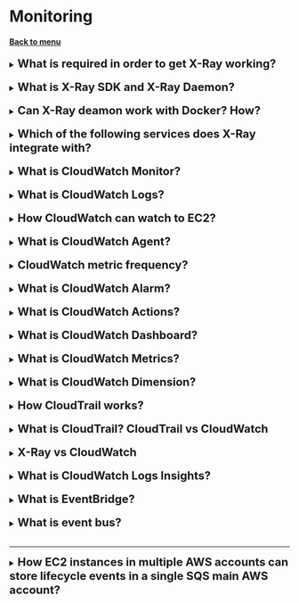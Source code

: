 <h1>Monitoring</h1> 
<h4> 

[Back to menu](..%2F..%2FMenu.md)

</h4>

[//]: # (What is required in order to get X-Ray working?)

<details>
    <summary>
        <b><big><big>
            What is required in order to get X-Ray working?
        </big></big></b>
    </summary>

- Both the X-Ray SDK and X-Ray Daemon,
- and you need to Instrument your application

</details>
<br>

[//]: # (What is X-Ray SDK and X-Ray Daemon?)

<details>
    <summary>
        <b><big><big>
            What is X-Ray SDK and X-Ray Daemon?
        </big></big></b>
    </summary>

X-Ray SDK - is a WHAT application code is used to call x-ray demon

The AWS X-Ray daemon - is a software application that listens for traffic 
on UDP port 2000, gathers raw segment data, 
and relays it to the AWS X-Ray API. 

The daemon works in conjunction with the AWS X-Ray SDKs 
and must be running so that data sent by the SDKs can reach the X-Ray service.

![img](https://docs.aws.amazon.com/images/xray/latest/devguide/images/architecture-dataflow.png)

</details>
<br>

[//]: # (Can X-Ray deamon work with Docker? How?)

<details>
    <summary>
        <b><big><big>
            Can X-Ray deamon work with Docker? How?
        </big></big></b>
    </summary>

Yes

X-Ray provides a Docker container image
that you can deploy alongside your application.

</details>
<br>

[//]: # (Which of the following services does X-Ray integrate with?)

<details>
    <summary>
        <b><big><big>
            Which of the following services does X-Ray integrate with?
        </big></big></b>
    </summary>

Yes

AWS Lambda,
Amazon API Gateway,
Elastic Load Balancing,
AWS Elastic Beanstalk,
Amazon Simple Notification Service,
and Amazon Simple Queue Service.

</details>
<br>

[//]: # (What is CloudWatch Monitor?)

<details>
    <summary>
        <b><big><big>
            What is CloudWatch Monitor?
        </big></big></b>
    </summary>

This is AWS tool that can monitor:

Compute

- EC2
- Auto Scaling groups
- Elastic Load Balancer
- Route53
- Lambda

Stores

- EBS
- Storage Gateway
- CloudFront

Database And Analytics

- DynamoDB
- ElasticCache
- RDS
- Redshift
- Elastic Map reduce

Other

- SNS
- SQS
- API gateway
- AWS charges

</details>
<br>

[//]: # (What is CloudWatch Logs?)

<details>
    <summary>
        <b><big><big>
            What is CloudWatch Logs?
        </big></big></b>
    </summary>

Amazon CloudWatch Logs allows you to collect and store resource logs,
applications and services in near real time.
There are three main categories of magazines.

1. **Provided magazines**.
   These logs are automatically published by AWS services on your behalf.
   There are currently two types of logs supported:
    1. Amazon VPC Flow Logs
    2. Amazon Route 53
2. **Logs published by AWS services**.
   Currently, more than 30 AWS services publish logs to CloudWatch.
   These include Amazon API Gateway, AWS Lambda, AWS CloudTrail, and many others.
3. **User Logs**.
   These are logs of user applications and local resources,
   as well as logs from other clouds.

</details>
<br>

[//]: # (How CloudWatch can watch to EC2?)

<details>
    <summary>
        <b><big><big>
            How CloudWatch can watch to EC2?
        </big></big></b>
    </summary>

By default ec2 does not send operating system-level metrics
- you need to create CloudWatch Agent on ec2 instance

and then CloudWatch will see metrics:

- disk space
- CPU
- etc.

</details>
<br>

[//]: # (What is CloudWatch Agent?)

<details>
    <summary>
        <b><big><big>
            What is CloudWatch Agent?
        </big></big></b>
    </summary>

CloudWatch Agent is a software package 
that autonomously and continuously runs on your servers.

</details>
<br>

[//]: # (CloudWatch metric frequency?)

<details>
    <summary>
        <b><big><big>
            CloudWatch metric frequency?
        </big></big></b>
    </summary>

By default 5 min intervals
in addition charge - 1-min intervals

For custom metrics, 1 min interval
and in addition 1 sec interval

</details>
<br>

[//]: # (What is CloudWatch Alarm?)

<details>
    <summary>
        <b><big><big>
            What is CloudWatch Alarm?
        </big></big></b>
    </summary>

You can set alarms for Ec2 CPU, ELB latency, overcharges

You can set appropriate thresholds to trigger the alarms

</details>
<br>

[//]: # (What is CloudWatch Actions?)

<details>
    <summary>
        <b><big><big>
            What is CloudWatch Actions?
        </big></big></b>
    </summary>

This is cloud watch api that supports a long list of
different actions

these actions allow you to publish, monitor and alert on a variety of
metrics

these are particularly powerful when creating custom metrics for
monitoring and alerting for your application

putMetricData - publish metric data points to CloudWatch
putMetricAlarm - creates alarm associated with a metric for alerting

</details>
<br>

[//]: # (What is CloudWatch Dashboard?)

<details>
    <summary>
        <b><big><big>
            What is CloudWatch Dashboard?
        </big></big></b>
    </summary>

This is a custom view of your monitors, metrics,
conditions that are meaningful for you

Display metrics for any Region or regions.

Remember to save (CloudWatch doesn't automatically save your dashboard)

</details>
<br>

[//]: # (What is CloudWatch Metrics?)

<details>
    <summary>
        <b><big><big>
            What is CloudWatch Metrics?
        </big></big></b>
    </summary>

A metric is a **variable** to monitor.
Metrics are uniquely defined by a name, a namespace, and zero dimensions

namespace: container for metrics

</details>
<br>

[//]: # (What is CloudWatch Dimension?)

<details>
    <summary>
        <b><big><big>
            What is CloudWatch Dimension?
        </big></big></b>
    </summary>

A Dimension is like a filter.

this is a name/value pair that can be used to filter CloudWatch data.

Example. Use the instance id dimension to search for metrics relation to
a specific EC2 Instance

</details>
<br>

[//]: # (How CloudTrail works?)

<details>
    <summary>
        <b><big><big>
            How CloudTrail works?
        </big></big></b>
    </summary>

CloudTrail records user activity in your AWS account.

**the data is stored in S3.**

Athena is a service that can be used to run SQL queries on data stored in S3.

</details>
<br>

[//]: # (What is CloudTrail? CloudTrail vs CloudWatch)

<details>
    <summary>
        <b><big><big>
            What is CloudTrail? CloudTrail vs CloudWatch
        </big></big></b>
    </summary>

CloudTrail records user activity in your AWS account.

records events related to:

- creation
- modification
- deletion of resources (example S3, IAM users, Ec2 etc.)

CloudWatch is about performance

CloudTrail is about Audit trail

- **example log all API calls**

</details>
<br>

[//]: # (X-Ray vs CloudWatch)

<details>
    <summary>
        <b><big><big>
            X-Ray vs CloudWatch
        </big></big></b>
    </summary>

AWS X-Ray and CloudWatch are both monitoring tools,
but they have different functionalities and use cases.

Use Cases for AWS X-Ray:

- Debugging performance issues
- Analyzing resource utilization
- Monitoring third-party services
- record information about incoming and outgoing HTTP request
- X-Ray service map provides a view of connections between interdependent services

Use Cases for CloudWatch:

- Monitoring AWS services
- Collecting and analyzing logs
- Creating custom metrics

</details>
<br>

[//]: # (What is CloudWatch Logs Insights?)

<details>
    <summary>
        <b><big><big>
            What is CloudWatch Logs Insights?
        </big></big></b>
    </summary>

With CloudWatch Logs Insights, you can interactively
search and analyze your log data in Amazon CloudWatch Logs.

You can perform queries to help you more efficiently and effectively
respond to operational issues. If an issue occurs,
you can use CloudWatch Logs Insights to identify potential
causes and validate deployed fixes.

</details>
<br>

[//]: # (What is EventBridge?)

<details>
    <summary>
        <b><big><big>
            What is EventBridge?
        </big></big></b>
    </summary>

Event Bridge - event-driven architecture. Is a change of state

We can create a schedule event with Event Bridge.
(Example system reboot every monday)

</details>
<br>

[//]: # (What is event bus?)

<details>
    <summary>
        <b><big><big>
            What is event bus?
        </big></big></b>
    </summary>

An event bus is a router that receives events 
and delivers them to zero or more destinations, or targets. 

Event buses are well-suited for routing events 
from many sources to many targets, with optional transformation 
of events prior to delivery to a target.

</details>
<br>

---

[//]: # (How EC2 instances in multiple AWS accounts can store lifecycle events in a single SQS main AWS account?)

<details>
    <summary>
        <b><big><big>
            How EC2 instances in multiple AWS accounts can store lifecycle events in a single SQS main AWS account?
        </big></big></b>
    </summary>

- Configure the permissions on the main account event bus to receive events
  from all accounts.
- Create an Amazon EventBridge rule in each account to send all the EC2
  instance lifecycle events to the main account event bus.
- Add an EventBridge rule to the main account event bus that matches all
  EC2 instance lifecycle events
- Set the SQS queue as a target for the rule.

![img](https://docs.aws.amazon.com/images/eventbridge/latest/userguide/images/event-bus-overview-eventbridge-how-it-works.png)

</details>
<br>

